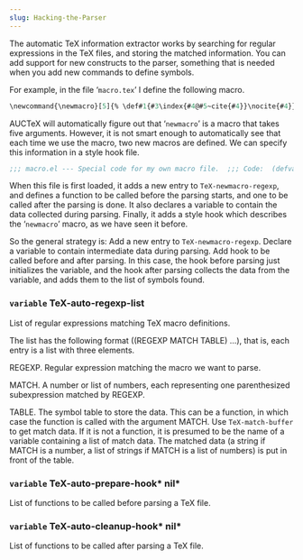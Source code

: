 ```yaml
---
slug: Hacking-the-Parser
---
```


The automatic TeX information extractor works by searching for regular expressions in the TeX files, and storing the matched information. You can add support for new constructs to the parser, something that is needed when you add new commands to define symbols.

For example, in the file ‘`macro.tex`’ I define the following macro.

```lisp
\newcommand{\newmacro}[5]{% \def#1{#3\index{#4@#5~cite{#4}}\nocite{#4}}% \def#2{#5\index{#4@#5~cite{#4}}\nocite{#4}}% } 
```

AUCTeX will automatically figure out that ‘`newmacro`’ is a macro that takes five arguments. However, it is not smart enough to automatically see that each time we use the macro, two new macros are defined. We can specify this information in a style hook file.

```lisp
;;; macro.el --- Special code for my own macro file.  ;;; Code:  (defvar TeX-newmacro-regexp   '("\\\\newmacro{\\\\\\([a-zA-Z]+\\)}{\\\\\\([a-zA-Z]+\\)}"     (1 2) TeX-auto-multi)   "Matches \newmacro definitions.")  (defvar TeX-auto-multi nil   "Temporary for parsing \\newmacro definitions.")  (defun TeX-macro-cleanup ()   "Move symbols from `TeX-auto-multi' to `TeX-auto-symbol'."   (mapcar (lambda (list) 	    (mapcar (lambda (symbol) 		      (setq TeX-auto-symbol 			    (cons symbol TeX-auto-symbol))) 		    list)) 	  TeX-auto-multi))  (defun TeX-macro-prepare ()   "Clear `Tex-auto-multi' before use."   (setq TeX-auto-multi nil))  (add-hook 'TeX-auto-prepare-hook 'TeX-macro-prepare) (add-hook 'TeX-auto-cleanup-hook 'TeX-macro-cleanup)  (TeX-add-style-hook  "macro"  (lambda ()    (TeX-auto-add-regexp TeX-newmacro-regexp)    (TeX-add-symbols '("newmacro" 		      TeX-arg-macro 		      (TeX-arg-macro "Capitalized macro: \\") 		      t 		      "BibTeX entry: " 		      nil))))  ;;; macro.el ends here 
```

When this file is first loaded, it adds a new entry to `TeX-newmacro-regexp`, and defines a function to be called before the parsing starts, and one to be called after the parsing is done. It also declares a variable to contain the data collected during parsing. Finally, it adds a style hook which describes the ‘`newmacro`’ macro, as we have seen it before.

So the general strategy is: Add a new entry to `TeX-newmacro-regexp`. Declare a variable to contain intermediate data during parsing. Add hook to be called before and after parsing. In this case, the hook before parsing just initializes the variable, and the hook after parsing collects the data from the variable, and adds them to the list of symbols found.

### <span className="tag variable">`variable`</span> **TeX-auto-regexp-list**

List of regular expressions matching TeX macro definitions.

The list has the following format ((REGEXP MATCH TABLE) …), that is, each entry is a list with three elements.

REGEXP. Regular expression matching the macro we want to parse.

MATCH. A number or list of numbers, each representing one parenthesized subexpression matched by REGEXP.

TABLE. The symbol table to store the data. This can be a function, in which case the function is called with the argument MATCH. Use `TeX-match-buffer` to get match data. If it is not a function, it is presumed to be the name of a variable containing a list of match data. The matched data (a string if MATCH is a number, a list of strings if MATCH is a list of numbers) is put in front of the table.

### <span className="tag variable">`variable`</span> **TeX-auto-prepare-hook*** nil*

List of functions to be called before parsing a TeX file.

### <span className="tag variable">`variable`</span> **TeX-auto-cleanup-hook*** nil*

List of functions to be called after parsing a TeX file.
